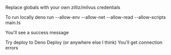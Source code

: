 Replace globals with your own zilliz/milvus credentials

To run locally
deno run --allow-env --allow-net --allow-read --allow-scripts main.ts

You'll see a success message

Try deploy to Deno Deploy (or anywhere else I think)
You'll get connection errors